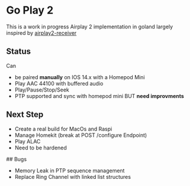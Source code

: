 # Go Play 2

This is a work in progress Airplay 2 implementation in goland largely inspired by [airplay2-receiver](https://github.com/openairplay/airplay2-receiver)

## Status

Can 

* be paired **manually** on IOS 14.x with a Homepod Mini
* Play AAC 44100 with buffered audio
* Play/Pause/Stop/Seek
* PTP supported and sync with homepod mini BUT **need improvments** 

## Next Step 

* Create a real build for MacOs and Raspi
* Manage Homekit (break at POST /configure Endpoint)
* Play ALAC
* Need to be hardened 

## Bugs

* Memory Leak in PTP sequence management
* Replace Ring Channel with linked list structures
